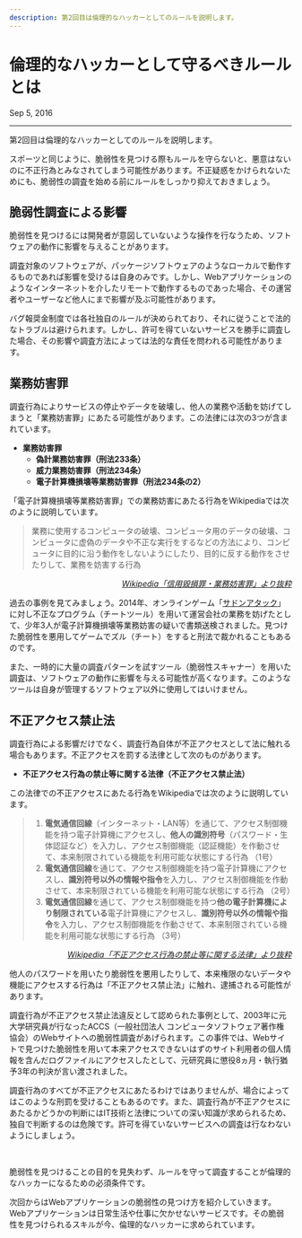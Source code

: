 ```yaml
---
description: 第2回目は倫理的なハッカーとしてのルールを説明します。
---
```


# 倫理的なハッカーとして守るべきルールとは

<p class="modest" align="left">Sep 5, 2016</p>

---

第2回目は倫理的なハッカーとしてのルールを説明します。

スポーツと同じように、脆弱性を見つける際もルールを守らないと、悪意はないのに不正行為とみなされてしまう可能性があります。不正疑惑をかけられないためにも、脆弱性の調査を始める前にルールをしっかり抑えておきましょう。

## 脆弱性調査による影響

脆弱性を見つけるには開発者が意図していないような操作を行なうため、ソフトウェアの動作に影響を与えることがあります。

調査対象のソフトウェアが、パッケージソフトウェアのようなローカルで動作するものであれば影響を受けるは自身のみです。しかし、Webアプリケーションのようなインターネットを介したリモートで動作するものであった場合、その運営者やユーザーなど他人にまで影響が及ぶ可能性があります。

バグ報奨金制度では各社独自のルールが決められており、それに従うことで法的なトラブルは避けられます。しかし、許可を得ていないサービスを勝手に調査した場合、その影響や調査方法によっては法的な責任を問われる可能性があります。

## 業務妨害罪

調査行為によりサービスの停止やデータを破壊し、他人の業務や活動を妨げてしまうと「業務妨害罪」にあたる可能性があります。この法律には次の3つが含まれています。

* **業務妨害罪**
  * **偽計業務妨害罪（刑法233条）**
  * **威力業務妨害罪（刑法234条）**
  * **電子計算機損壊等業務妨害罪（刑法234条の2）**

「電子計算機損壊等業務妨害罪」での業務妨害にあたる行為をWikipediaでは次のように説明しています。

> 業務に使用するコンピュータの破壊、コンピュータ用のデータの破壊、コンピュータに虚偽のデータや不正な実行をするなどの方法により、コンピュータに目的に沿う動作をしないようにしたり、目的に反する動作をさせたりして、業務を妨害する行為
>
<p align="right"><a href="https://ja.wikipedia.org/wiki/%E4%BF%A1%E7%94%A8%E6%AF%80%E6%90%8D%E7%BD%AA%E3%83%BB%E6%A5%AD%E5%8B%99%E5%A6%A8%E5%AE%B3%E7%BD%AA"><em>Wikipedia「信用毀損罪・業務妨害罪」より抜粋</em></a></p>

過去の事例を見てみましょう。2014年、オンラインゲーム「[サドンアタック](https://web.archive.org/web/20160604011123/https://sa.nexon.co.jp/information/notice.aspx?no=4505)」に対し不正なプログラム（チートツール）を用いて運営会社の業務を妨げたとして、少年3人が電子計算機損壊等業務妨害の疑いで書類送検されました。見つけた脆弱性を悪用してゲームでズル（チート）をすると刑法で裁かれることもあるのです。

また、一時的に大量の調査パターンを試すツール（脆弱性スキャナー）を用いた調査は、ソフトウェアの動作に影響を与える可能性が高くなります。このようなツールは自身が管理するソフトウェア以外に使用してはいけません。

## 不正アクセス禁止法

調査行為による影響だけでなく、調査行為自体が不正アクセスとして法に触れる場合もあります。不正アクセスを罰する法律として次のものがあります。

* **不正アクセス行為の禁止等に関する法律（不正アクセス禁止法）**

この法律での不正アクセスにあたる行為をWikipediaでは次のように説明しています。

> 1. **電気通信回線**（インターネット・LAN等）を通じて、アクセス制御機能を持つ電子計算機にアクセスし、**他人の識別符号**（パスワード・生体認証など）を入力し、アクセス制御機能（認証機能）を作動させて、本来制限されている機能を利用可能な状態にする行為 （1号） 
> 2. **電気通信回線**を通じて、アクセス制御機能を持つ電子計算機にアクセスし、**識別符号以外の情報や指令**を入力し、アクセス制御機能を作動させて、本来制限されている機能を利用可能な状態にする行為 （2号） 
> 3. **電気通信回線**を通じて、アクセス制御機能を持つ**他の電子計算機により制限されている**電子計算機にアクセスし、**識別符号以外の情報や指令**を入力し、アクセス制御機能を作動させて、本来制限されている機能を利用可能な状態にする行為 （3号）
> 
<p align="right"><a href="https://ja.wikipedia.org/wiki/%E4%B8%8D%E6%AD%A3%E3%82%A2%E3%82%AF%E3%82%BB%E3%82%B9%E8%A1%8C%E7%82%BA%E3%81%AE%E7%A6%81%E6%AD%A2%E7%AD%89%E3%81%AB%E9%96%A2%E3%81%99%E3%82%8B%E6%B3%95%E5%BE%8B"><em>Wikipedia「不正アクセス行為の禁止等に関する法律」より抜粋</em></a></p>

他人のパスワードを用いたり脆弱性を悪用したりして、本来権限のないデータや機能にアクセスする行為は「不正アクセス禁止法」に触れ、逮捕される可能性があります。

調査行為が不正アクセス禁止法違反として認められた事例として、2003年に元大学研究員が行なったACCS（一般社団法人 コンピュータソフトウェア著作権協会）のWebサイトへの脆弱性調査があげられます。この事件では、Webサイトで見つけた脆弱性を用いて本来アクセスできないはずのサイト利用者の個人情報を含んだログファイルにアクセスしたとして、元研究員に懲役8ヵ月・執行猶予3年の判決が言い渡されました。

調査行為のすべてが不正アクセスにあたるわけではありませんが、場合によってはこのような刑罰を受けることもあるのです。また、調査行為が不正アクセスにあたるかどうかの判断にはIT技術と法律についての深い知識が求められるため、独自で判断するのは危険です。許可を得ていないサービスへの調査は行なわないようにしましょう。

<br>

脆弱性を見つけることの目的を見失わず、ルールを守って調査することが倫理的なハッカーになるための必須条件です。

次回からはWebアプリケーションの脆弱性の見つけ方を紹介していきます。Webアプリケーションは日常生活や仕事に欠かせないサービスです。その脆弱性を見つけられるスキルが今、倫理的なハッカーに求められています。
